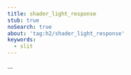 ```yaml
---
title: shader_light_response
stub: true
noSearch: true
about: 'tag:h2/shader_light_response'
keywords:
  - slit
---
```

...
